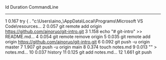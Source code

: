   Id     Duration CommandLine
  --     -------- -----------
   1        0.167 try { . "c:\Users\aino_\AppData\Local\Programs\Microsoft VS Code\resources… 
   2        0.057 git remote add origin https://github.com/ainoruo/git-intro.git
   3        1.158 echo "# git-intro" >> README.md…
   4        0.054 git remote remove origin
   5        0.035 git remote add origin https://github.com/ainoruo/git-intro.git
   6        0.092 git push -u origin master
   7        1.907 git push -u origin main
   8        0.374 touch notes.md
   9        0.013 "" > notes.md…
  10        0.037 history
  11        0.125 git add notes.md…
  12        1.661 git push
